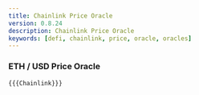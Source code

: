 ```yaml
---
title: Chainlink Price Oracle
version: 0.8.24
description: Chainlink Price Oracle
keywords: [defi, chainlink, price, oracle, oracles]
---
```


### ETH / USD Price Oracle

```solidity
{{{Chainlink}}}
```

